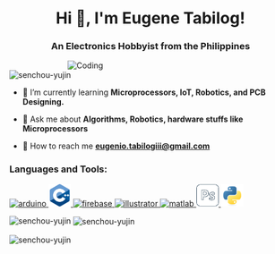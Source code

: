 <h1 align="center">Hi 👋, I'm Eugene Tabilog!</h1>
<h3 align="center">An Electronics Hobbyist from the Philippines</h3>
<img align="right" alt="Coding" width="400" src="https://i.pinimg.com/originals/e4/26/70/e426702edf874b181aced1e2fa5c6cde.gif"

<p align="left"> <img src="https://komarev.com/ghpvc/?username=senchou-yujin&label=Profile%20views&color=0e75b6&style=flat" alt="senchou-yujin" /> </p>

- 🤖 I’m currently learning **Microprocessors, IoT, Robotics, and PCB Designing.**

- 🤖 Ask me about **Algorithms, Robotics, hardware stuffs like Microprocessors**

- 🤖 How to reach me **eugenio.tabilogiii@gmail.com**

<h3 align="left">Languages and Tools:</h3>
<p align="left"> <a href="https://www.arduino.cc/" target="_blank" rel="noreferrer"> <img src="https://cdn.worldvectorlogo.com/logos/arduino-1.svg" alt="arduino" width="40" height="40"/> </a> <a href="https://www.w3schools.com/cpp/" target="_blank" rel="noreferrer"> <img src="https://raw.githubusercontent.com/devicons/devicon/master/icons/cplusplus/cplusplus-original.svg" alt="cplusplus" width="40" height="40"/> </a> <a href="https://firebase.google.com/" target="_blank" rel="noreferrer"> <img src="https://www.vectorlogo.zone/logos/firebase/firebase-icon.svg" alt="firebase" width="40" height="40"/> </a> <a href="https://www.adobe.com/in/products/illustrator.html" target="_blank" rel="noreferrer"> <img src="https://www.vectorlogo.zone/logos/adobe_illustrator/adobe_illustrator-icon.svg" alt="illustrator" width="40" height="40"/> </a> <a href="https://www.mathworks.com/" target="_blank" rel="noreferrer"> <img src="https://upload.wikimedia.org/wikipedia/commons/2/21/Matlab_Logo.png" alt="matlab" width="40" height="40"/> </a> <a href="https://www.photoshop.com/en" target="_blank" rel="noreferrer"> <img src="https://raw.githubusercontent.com/devicons/devicon/master/icons/photoshop/photoshop-line.svg" alt="photoshop" width="40" height="40"/> </a> <a href="https://www.python.org" target="_blank" rel="noreferrer"> <img src="https://raw.githubusercontent.com/devicons/devicon/master/icons/python/python-original.svg" alt="python" width="40" height="40"/> </a> </p>

<p><img align="left" src="https://github-readme-stats.vercel.app/api/top-langs?username=senchou-yujin&show_icons=true&locale=en&layout=compact" alt="senchou-yujin" /></p>

<p>&nbsp;<img align="center" src="https://github-readme-stats.vercel.app/api?username=senchou-yujin&show_icons=true&locale=en" alt="senchou-yujin" /></p>

<p><img align="center" src="https://github-readme-streak-stats.herokuapp.com/?user=senchou-yujin&" alt="senchou-yujin" /></p>

